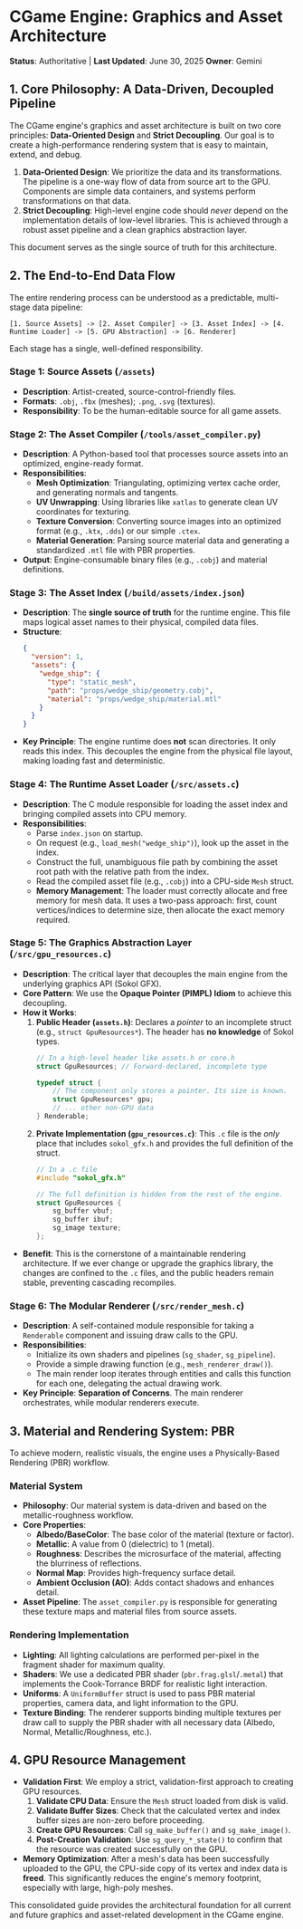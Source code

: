 # CGame Engine: Graphics and Asset Architecture

**Status**: Authoritative | **Last Updated**: June 30, 2025
**Owner**: Gemini

## 1. Core Philosophy: A Data-Driven, Decoupled Pipeline

The CGame engine's graphics and asset architecture is built on two core principles: **Data-Oriented Design** and **Strict Decoupling**. Our goal is to create a high-performance rendering system that is easy to maintain, extend, and debug.

1.  **Data-Oriented Design**: We prioritize the data and its transformations. The pipeline is a one-way flow of data from source art to the GPU. Components are simple data containers, and systems perform transformations on that data.
2.  **Strict Decoupling**: High-level engine code should *never* depend on the implementation details of low-level libraries. This is achieved through a robust asset pipeline and a clean graphics abstraction layer.

This document serves as the single source of truth for this architecture.

## 2. The End-to-End Data Flow

The entire rendering process can be understood as a predictable, multi-stage data pipeline:

```
[1. Source Assets] -> [2. Asset Compiler] -> [3. Asset Index] -> [4. Runtime Loader] -> [5. GPU Abstraction] -> [6. Renderer]
```

Each stage has a single, well-defined responsibility.

### Stage 1: Source Assets (`/assets`)

*   **Description**: Artist-created, source-control-friendly files.
*   **Formats**: `.obj`, `.fbx` (meshes); `.png`, `.svg` (textures).
*   **Responsibility**: To be the human-editable source for all game assets.

### Stage 2: The Asset Compiler (`/tools/asset_compiler.py`)

*   **Description**: A Python-based tool that processes source assets into an optimized, engine-ready format.
*   **Responsibilities**:
    *   **Mesh Optimization**: Triangulating, optimizing vertex cache order, and generating normals and tangents.
    *   **UV Unwrapping**: Using libraries like `xatlas` to generate clean UV coordinates for texturing.
    *   **Texture Conversion**: Converting source images into an optimized format (e.g., `.ktx`, `.dds`) or our simple `.ctex`.
    *   **Material Generation**: Parsing source material data and generating a standardized `.mtl` file with PBR properties.
*   **Output**: Engine-consumable binary files (e.g., `.cobj`) and material definitions.

### Stage 3: The Asset Index (`/build/assets/index.json`)

*   **Description**: The **single source of truth** for the runtime engine. This file maps logical asset names to their physical, compiled data files.
*   **Structure**:
    ```json
    {
      "version": 1,
      "assets": {
        "wedge_ship": {
          "type": "static_mesh",
          "path": "props/wedge_ship/geometry.cobj",
          "material": "props/wedge_ship/material.mtl"
        }
      }
    }
    ```
*   **Key Principle**: The engine runtime does **not** scan directories. It only reads this index. This decouples the engine from the physical file layout, making loading fast and deterministic.

### Stage 4: The Runtime Asset Loader (`/src/assets.c`)

*   **Description**: The C module responsible for loading the asset index and bringing compiled assets into CPU memory.
*   **Responsibilities**:
    *   Parse `index.json` on startup.
    *   On request (e.g., `load_mesh("wedge_ship")`), look up the asset in the index.
    *   Construct the full, unambiguous file path by combining the asset root path with the relative path from the index.
    *   Read the compiled asset file (e.g., `.cobj`) into a CPU-side `Mesh` struct.
    *   **Memory Management**: The loader must correctly allocate and free memory for mesh data. It uses a two-pass approach: first, count vertices/indices to determine size, then allocate the exact memory required.

### Stage 5: The Graphics Abstraction Layer (`/src/gpu_resources.c`)

*   **Description**: The critical layer that decouples the main engine from the underlying graphics API (Sokol GFX).
*   **Core Pattern**: We use the **Opaque Pointer (PIMPL) Idiom** to achieve this decoupling.
*   **How it Works**:
    1.  **Public Header (`assets.h`)**: Declares a *pointer* to an incomplete struct (e.g., `struct GpuResources*`). The header has **no knowledge** of Sokol types.
        ```c
        // In a high-level header like assets.h or core.h
        struct GpuResources; // Forward-declared, incomplete type

        typedef struct {
            // The component only stores a pointer. Its size is known.
            struct GpuResources* gpu;
            // ... other non-GPU data
        } Renderable;
        ```
    2.  **Private Implementation (`gpu_resources.c`)**: This `.c` file is the *only* place that includes `sokol_gfx.h` and provides the full definition of the struct.
        ```c
        // In a .c file
        #include "sokol_gfx.h"

        // The full definition is hidden from the rest of the engine.
        struct GpuResources {
            sg_buffer vbuf;
            sg_buffer ibuf;
            sg_image texture;
        };
        ```
*   **Benefit**: This is the cornerstone of a maintainable rendering architecture. If we ever change or upgrade the graphics library, the changes are confined to the `.c` files, and the public headers remain stable, preventing cascading recompiles.

### Stage 6: The Modular Renderer (`/src/render_mesh.c`)

*   **Description**: A self-contained module responsible for taking a `Renderable` component and issuing draw calls to the GPU.
*   **Responsibilities**:
    *   Initialize its own shaders and pipelines (`sg_shader`, `sg_pipeline`).
    *   Provide a simple drawing function (e.g., `mesh_renderer_draw()`).
    *   The main render loop iterates through entities and calls this function for each one, delegating the actual drawing work.
*   **Key Principle**: **Separation of Concerns**. The main renderer orchestrates, while modular renderers execute.

## 3. Material and Rendering System: PBR

To achieve modern, realistic visuals, the engine uses a Physically-Based Rendering (PBR) workflow.

### Material System

*   **Philosophy**: Our material system is data-driven and based on the metallic-roughness workflow.
*   **Core Properties**:
    *   **Albedo/BaseColor**: The base color of the material (texture or factor).
    *   **Metallic**: A value from 0 (dielectric) to 1 (metal).
    *   **Roughness**: Describes the microsurface of the material, affecting the blurriness of reflections.
    *   **Normal Map**: Provides high-frequency surface detail.
    *   **Ambient Occlusion (AO)**: Adds contact shadows and enhances detail.
*   **Asset Pipeline**: The `asset_compiler.py` is responsible for generating these texture maps and material files from source assets.

### Rendering Implementation

*   **Lighting**: All lighting calculations are performed per-pixel in the fragment shader for maximum quality.
*   **Shaders**: We use a dedicated PBR shader (`pbr.frag.glsl`/`.metal`) that implements the Cook-Torrance BRDF for realistic light interaction.
*   **Uniforms**: A `UniformBuffer` struct is used to pass PBR material properties, camera data, and light information to the GPU.
*   **Texture Binding**: The renderer supports binding multiple textures per draw call to supply the PBR shader with all necessary data (Albedo, Normal, Metallic/Roughness, etc.).

## 4. GPU Resource Management

*   **Validation First**: We employ a strict, validation-first approach to creating GPU resources.
    1.  **Validate CPU Data**: Ensure the `Mesh` struct loaded from disk is valid.
    2.  **Validate Buffer Sizes**: Check that the calculated vertex and index buffer sizes are non-zero before proceeding.
    3.  **Create GPU Resources**: Call `sg_make_buffer()` and `sg_make_image()`.
    4.  **Post-Creation Validation**: Use `sg_query_*_state()` to confirm that the resource was created successfully on the GPU.
*   **Memory Optimization**: After a mesh's data has been successfully uploaded to the GPU, the CPU-side copy of its vertex and index data is **freed**. This significantly reduces the engine's memory footprint, especially with large, high-poly meshes.

This consolidated guide provides the architectural foundation for all current and future graphics and asset-related development in the CGame engine.
